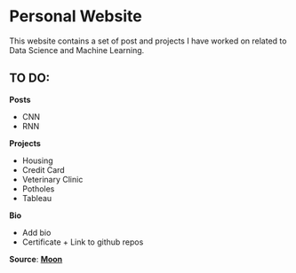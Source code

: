 # Personal Website

This website contains a set of post and projects I have worked on related to Data Science and Machine Learning.

## TO DO:
**Posts**  
  - CNN  
  - RNN  
    
**Projects**  
 - Housing  
 - Credit Card  
 - Veterinary Clinic  
 - Potholes  
 - Tableau  
        
**Bio**
 - Add bio  
 - Certificate + Link to github repos  

**Source**: **[Moon](https://taylantatli.github.io/Moon)**
